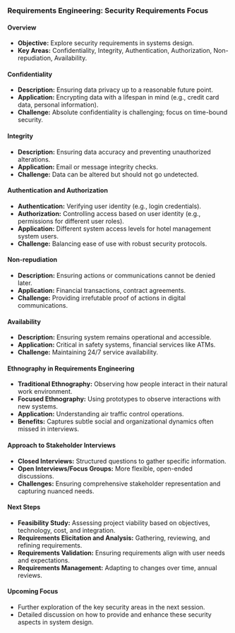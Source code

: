 ### Requirements Engineering: Security Requirements Focus

#### Overview
- **Objective:** Explore security requirements in systems design.
- **Key Areas:** Confidentiality, Integrity, Authentication, Authorization, Non-repudiation, Availability.

#### Confidentiality
- **Description:** Ensuring data privacy up to a reasonable future point.
- **Application:** Encrypting data with a lifespan in mind (e.g., credit card data, personal information).
- **Challenge:** Absolute confidentiality is challenging; focus on time-bound security.

#### Integrity
- **Description:** Ensuring data accuracy and preventing unauthorized alterations.
- **Application:** Email or message integrity checks.
- **Challenge:** Data can be altered but should not go undetected.

#### Authentication and Authorization
- **Authentication:** Verifying user identity (e.g., login credentials).
- **Authorization:** Controlling access based on user identity (e.g., permissions for different user roles).
- **Application:** Different system access levels for hotel management system users.
- **Challenge:** Balancing ease of use with robust security protocols.

#### Non-repudiation
- **Description:** Ensuring actions or communications cannot be denied later.
- **Application:** Financial transactions, contract agreements.
- **Challenge:** Providing irrefutable proof of actions in digital communications.

#### Availability
- **Description:** Ensuring system remains operational and accessible.
- **Application:** Critical in safety systems, financial services like ATMs.
- **Challenge:** Maintaining 24/7 service availability.

#### Ethnography in Requirements Engineering
- **Traditional Ethnography:** Observing how people interact in their natural work environment.
- **Focused Ethnography:** Using prototypes to observe interactions with new systems.
- **Application:** Understanding air traffic control operations.
- **Benefits:** Captures subtle social and organizational dynamics often missed in interviews.

#### Approach to Stakeholder Interviews
- **Closed Interviews:** Structured questions to gather specific information.
- **Open Interviews/Focus Groups:** More flexible, open-ended discussions.
- **Challenges:** Ensuring comprehensive stakeholder representation and capturing nuanced needs.

#### Next Steps
- **Feasibility Study:** Assessing project viability based on objectives, technology, cost, and integration.
- **Requirements Elicitation and Analysis:** Gathering, reviewing, and refining requirements.
- **Requirements Validation:** Ensuring requirements align with user needs and expectations.
- **Requirements Management:** Adapting to changes over time, annual reviews.

#### Upcoming Focus
- Further exploration of the key security areas in the next session.
- Detailed discussion on how to provide and enhance these security aspects in system design.